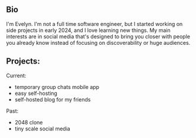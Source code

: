 ## Bio
I'm Evelyn. I'm not a full time software engineer, but I started working on side projects in early 2024, and I love learning new things. 
My main interests are in social media that's designed to bring you closer with people you already know instead of focusing on discoverability or huge audiences.

## Projects:

Current:
  - temporary group chats mobile app
  - easy self-hosting 
  - self-hosted blog for my friends

Past:
  - 2048 clone
  - tiny scale social media
